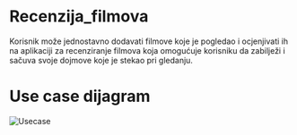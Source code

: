 # Recenzija_filmova

 Korisnik može jednostavno dodavati filmove koje je pogledao i ocjenjivati ih na aplikaciji za recenziranje filmova koja omogućuje korisniku da zabilježi i sačuva svoje dojmove koje je stekao pri gledanju.
# Use case dijagram
![Usecase](https://github.com/MarijaKuric/Recenzija_filmova/assets/159777612/c8c1c6a5-baae-4aa4-886b-2379a6ded805)
